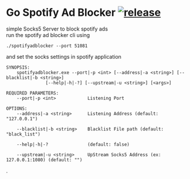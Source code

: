 # Go Spotify Ad Blocker [![release](https://github.com/kooroshh/SpotifyADBlocker/actions/workflows/release.yml/badge.svg?branch=1.0)](https://github.com/kooroshh/SpotifyADBlocker/actions/workflows/release.yml)
simple Socks5 Server to block spotify ads  
run the spotify ad blocker cli using 
```
./spotifyadblocker --port 51081
```
and set the socks settings in spotify application  
```
SYNOPSIS:
    spotifyadblocker.exe --port|-p <int> [--address|-a <string>] [--blacklist|-b <string>]
               [--help|-h|-?] [--upstream|-u <string>] [<args>]

REQUIRED PARAMETERS:
    --port|-p <int>            Listening Port

OPTIONS:
    --address|-a <string>      Listening Address (default: "127.0.0.1")

    --blacklist|-b <string>    Blacklist File path (default: "black_list")

    --help|-h|-?               (default: false)

    --upstream|-u <string>     UpStream Socks5 Address (ex: 127.0.0.1:1080) (default: "")
```

.
